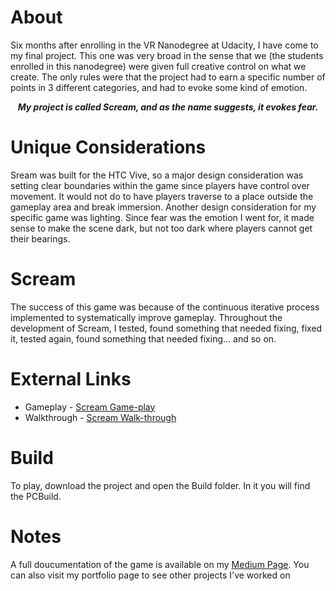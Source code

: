 # About
Six months after enrolling in the VR Nanodegree at Udacity, I have come to my final project. This one was very broad in the 
sense that we (the students enrolled in this nanodegree) were given full creative control on what we create. The only rules 
were that the project had to earn a specific number of points in 3 different categories, and had to evoke some kind of 
emotion.

<p align="center">
<b><em>My project is called Scream, and as the name suggests, it evokes fear.</em></b>
</p>

# Unique Considerations
Sream was built for the HTC Vive, so a major design consideration was setting clear boundaries within the game since players 
have control over movement. It would not do to have players traverse to a place outside the gameplay area and break immersion. 
Another design consideration for my specific game was lighting. Since fear was the emotion I went for, it made sense to make 
the scene dark, but not too dark where players cannot get their bearings.

# Scream
The success of this game was because of the continuous iterative process implemented to systematically improve gameplay. Throughout the development of Scream, I tested, found something that needed fixing, fixed it, tested again, found something that needed fixing… and so on.

# External Links
* Gameplay - [Scream Game-play](https://vimeo.com/219580150)
* Walkthrough - [Scream Walk-through](https://vimeo.com/219619175)

# Build
To play, download the project and open the Build folder. In it you will find the PCBuild.

# Notes
A full doucumentation of the game is available on my [Medium Page](https://medium.com/@df.eporwei/the-home-stretch-f92491ecc913). You can also visit my portfolio page to see other projects I've worked on
